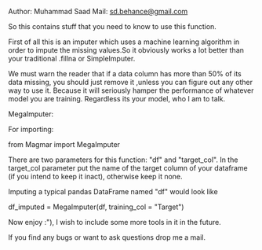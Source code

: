 Author: Muhammad Saad
Mail: sd.behance@gmail.com

So this contains stuff that you need to know to use this function.

First of all this is an imputer which uses a machine learning algorithm in order to impute the missing values.So it obviously works a lot better than your traditional .fillna or SimpleImputer. 

We must warn the reader that if a data column has more than 50% of its data missing, you should just remove it ,unless you can figure out any other way to use it. Because it will seriously hamper the performance of whatever model you are training. Regardless its your model, who I am to talk.

MegaImputer:

For importing:

from Magmar import MegaImputer

There are two parameters for this function: "df" and "target_col". In the target_col parameter put the name of the target column of your dataframe (if you intend to keep it inact), otherwise keep it none.

Imputing a typical pandas DataFrame named "df" would look like

df_imputed = MegaImputer(df, training_col = "Target")


Now enjoy :"), I wish to include some more tools in it in the future.

If you find any bugs or want to ask questions drop me a mail.